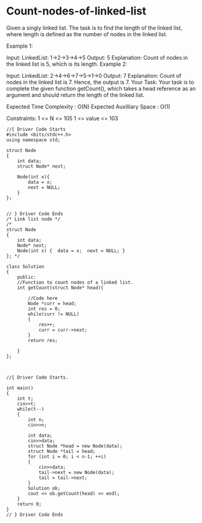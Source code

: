 # Count-nodes-of-linked-list

Given a singly linked list. The task is to find the length of the linked list, where length is defined as the number of nodes in the linked list.

Example 1:

Input:
LinkedList: 1->2->3->4->5
Output: 5
Explanation: Count of nodes in the 
linked list is 5, which is its length.
Example 2:

Input:
LinkedList: 2->4->6->7->5->1->0
Output: 7
Explanation: Count of nodes in the
linked list is 7. Hence, the output
is 7.
Your Task:
Your task is to complete the given function getCount(), which takes a head reference as an argument and should return the length of the linked list.

Expected Time Complexity : O(N)
Expected Auxilliary Space : O(1)

Constraints:
1 <= N <= 105
1 <= value <= 103


    //{ Driver Code Starts
    #include <bits/stdc++.h> 
    using namespace std; 

    struct Node
    {
        int data;
        struct Node* next;

        Node(int x){
            data = x;
            next = NULL;
        }
    };


    // } Driver Code Ends
    /* Link list node */
    /*
    struct Node
    {
        int data;
        Node* next;
        Node(int x) {  data = x;  next = NULL; }
    }; */

    class Solution
    {
        public:
        //Function to count nodes of a linked list.
        int getCount(struct Node* head){

            //Code here
            Node *curr = head;
            int res = 0;
            while(curr != NULL)
            {
                res++;
                curr = curr->next;
            }
            return res;

        }
    };



    //{ Driver Code Starts.

    int main() 
    { 
        int t;
        cin>>t;
        while(t--)
        {
            int n;
            cin>>n;

            int data;
            cin>>data;
            struct Node *head = new Node(data);
            struct Node *tail = head;
            for (int i = 0; i < n-1; ++i)
            {
                cin>>data;
                tail->next = new Node(data);
                tail = tail->next;
            }
            Solution ob;
            cout << ob.getCount(head) << endl;
        }
        return 0;
    }
    // } Driver Code Ends
    
    
 
